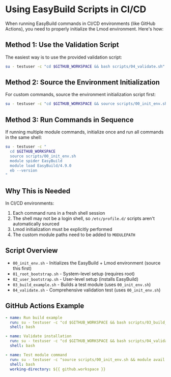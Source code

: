 # Using EasyBuild Scripts in CI/CD

When running EasyBuild commands in CI/CD environments (like GitHub Actions), you need to properly initialize the Lmod environment. Here's how:

## Method 1: Use the Validation Script

The easiest way is to use the provided validation script:

```bash
su - testuser -c "cd $GITHUB_WORKSPACE && bash scripts/04_validate.sh"
```

## Method 2: Source the Environment Initialization

For custom commands, source the environment initialization script first:

```bash
su - testuser -c "cd $GITHUB_WORKSPACE && source scripts/00_init_env.sh && module spider EasyBuild"
```

## Method 3: Run Commands in Sequence

If running multiple module commands, initialize once and run all commands in the same shell:

```bash
su - testuser -c "
  cd $GITHUB_WORKSPACE
  source scripts/00_init_env.sh
  module spider EasyBuild
  module load EasyBuild/4.9.0
  eb --version
"
```

## Why This is Needed

In CI/CD environments:
1. Each command runs in a fresh shell session
2. The shell may not be a login shell, so `/etc/profile.d/` scripts aren't automatically sourced
3. Lmod initialization must be explicitly performed
4. The custom module paths need to be added to `MODULEPATH`

## Script Overview

- `00_init_env.sh` - Initializes the EasyBuild + Lmod environment (source this first)
- `01_root_bootstrap.sh` - System-level setup (requires root)
- `02_user_bootstrap.sh` - User-level setup (installs EasyBuild)
- `03_build_example.sh` - Builds a test module (uses `00_init_env.sh`)
- `04_validate.sh` - Comprehensive validation test (uses `00_init_env.sh`)

## GitHub Actions Example

```yaml
- name: Run build example
  run: su - testuser -c "cd $GITHUB_WORKSPACE && bash scripts/03_build_example.sh"
  shell: bash

- name: Validate installation
  run: su - testuser -c "cd $GITHUB_WORKSPACE && bash scripts/04_validate.sh"
  shell: bash

- name: Test module command
  run: su - testuser -c "source scripts/00_init_env.sh && module avail EasyBuild"
  shell: bash
  working-directory: ${{ github.workspace }}
```
